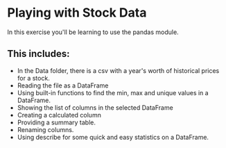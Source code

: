 # Playing with Stock Data

In this exercise you'll be learning to use the pandas module.


## This includes:
 - In the Data folder, there is a csv with a year's worth of historical prices for a stock.
 - Reading the file as a DataFrame
 - Using built-in functions to find the min, max and unique values in a DataFrame.
 - Showing the list of columns in the selected DataFrame
 - Creating a calculated column
 - Providing a summary table.
 - Renaming columns.
 - Using describe for some quick and easy statistics on a DataFrame.

